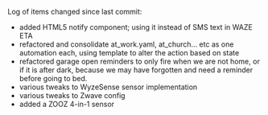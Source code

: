 Log of items changed since last commit:

- added HTML5 notify component; using it instead of SMS text in WAZE ETA
- refactored and consolidate at_work.yaml, at_church... etc as one automation each, using template to
  alter the action based on state
- refactored garage open reminders to only fire when we are not home, or if it is after dark, 
  because we may have forgotten and need a reminder before going to bed.
- various tweaks to WyzeSense sensor implementation
- various tweaks to Zwave config
- added a ZOOZ 4-in-1 sensor

